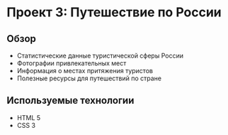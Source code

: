 # Проект 3: Путешествие по России

## Обзор
* Статистические данные туристической сферы России
* Фотографии привлекательных мест
* Информация о местах притяжения туристов
* Полезные ресурсы для путешествий по стране

## Используемые технологии
* HTML 5
* CSS 3